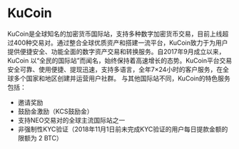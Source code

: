 # 

# KuCoin

KuCoin是全球知名的加密货币国际站，支持多种数字加密货币交易，目前上线超过400种交易对。通过整合全球优质资产和搭建一流平台，KuCoin致力于为用户提供便捷安全、功能全面的数字资产交易和转换服务。自2017年9月成立以来，KuCoin 以“全民的国际站”而闻名，始终保持着高速增长的态势。KuCoin平台交易安全可靠、使用便捷、提现迅速，支持多语言，全年7×24小时的客户服务，在全球多个国家和地区创建并运营用户社群。
与其他国际站不同，KuCoin的特色服务包括：

- 邀请奖励
- 鼓励金激励（KCS鼓励金）
- 支持NEO交易对的全球主流国际站之一
- 非强制性KYC验证（2018年11月1日前未完成KYC验证的用户每日提款金额的限额为 2 BTC）


